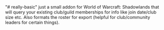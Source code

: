 "# really-basic" 
just a small addon for World of Warcraft: Shadowlands that will query your existing club/guild memberships for info like join date/club size etc. Also formats the roster for export (helpful for club/community leaders for certain things).
